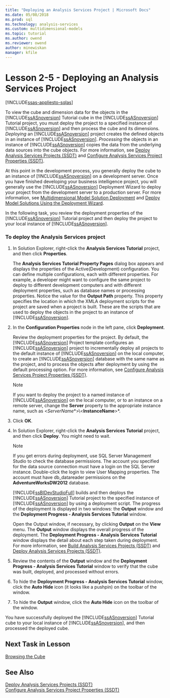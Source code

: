```yaml
---
title: "Deploying an Analysis Services Project | Microsoft Docs"
ms.date: 05/08/2018
ms.prod: sql
ms.technology: analysis-services
ms.custom: multidimensional-models
ms.topic: tutorial
ms.author: owend
ms.reviewer: owend
author: minewiskan
manager: kfile
---
```

# Lesson 2-5 - Deploying an Analysis Services Project
[!INCLUDE[ssas-appliesto-sqlas](../includes/ssas-appliesto-sqlas.md)]

To view the cube and dimension data for the objects in the [!INCLUDE[ssASnoversion](../includes/ssasnoversion-md.md)] Tutorial cube in the [!INCLUDE[ssASnoversion](../includes/ssasnoversion-md.md)] Tutorial project, you must deploy the project to a specified instance of [!INCLUDE[ssASnoversion](../includes/ssasnoversion-md.md)] and then process the cube and its dimensions. *Deploying* an [!INCLUDE[ssASnoversion](../includes/ssasnoversion-md.md)] project creates the defined objects in an instance of [!INCLUDE[ssASnoversion](../includes/ssasnoversion-md.md)]. *Processing* the objects in an instance of [!INCLUDE[ssASnoversion](../includes/ssasnoversion-md.md)] copies the data from the underlying data sources into the cube objects. For more information, see [Deploy Analysis Services Projects &#40;SSDT&#41;](../analysis-services/multidimensional-models/deploy-analysis-services-projects-ssdt.md) and [Configure Analysis Services Project Properties &#40;SSDT&#41;](../analysis-services/multidimensional-models/configure-analysis-services-project-properties-ssdt.md).  
  
At this point in the development process, you generally deploy the cube to an instance of [!INCLUDE[ssASnoversion](../includes/ssasnoversion-md.md)] on a development server. Once you have finished developing your business intelligence project, you will generally use the [!INCLUDE[ssASnoversion](../includes/ssasnoversion-md.md)] Deployment Wizard to deploy your project from the development server to a production server. For more information, see [Multidimensional Model Solution Deployment](../analysis-services/multidimensional-models/multidimensional-model-solution-deployment.md) and [Deploy Model Solutions Using the Deployment Wizard](../analysis-services/multidimensional-models/deploy-model-solutions-using-the-deployment-wizard.md).  
  
In the following task, you review the deployment properties of the [!INCLUDE[ssASnoversion](../includes/ssasnoversion-md.md)] Tutorial project and then deploy the project to your local instance of [!INCLUDE[ssASnoversion](../includes/ssasnoversion-md.md)].  
  
### To deploy the Analysis Services project  
  
1.  In Solution Explorer, right-click the **Analysis Services Tutorial** project, and then click **Properties**.  
  
    The **Analysis Services Tutorial Property Pages** dialog box appears and displays the properties of the Active(Development) configuration. You can define multiple configurations, each with different properties. For example, a developer might want to configure the same project to deploy to different development computers and with different deployment properties, such as database names or processing properties. Notice the value for the **Output Path** property. This property specifies the location in which the XMLA deployment scripts for the project are saved when a project is built. These are the scripts that are used to deploy the objects in the project to an instance of [!INCLUDE[ssASnoversion](../includes/ssasnoversion-md.md)].  
  
2.  In the **Configuration Properties** node in the left pane, click **Deployment**.  
  
    Review the deployment properties for the project. By default, the [!INCLUDE[ssASnoversion](../includes/ssasnoversion-md.md)] Project template configures an [!INCLUDE[ssASnoversion](../includes/ssasnoversion-md.md)] project to incrementally deploy all projects to the default instance of [!INCLUDE[ssASnoversion](../includes/ssasnoversion-md.md)] on the local computer, to create an [!INCLUDE[ssASnoversion](../includes/ssasnoversion-md.md)] database with the same name as the project, and to process the objects after deployment by using the default processing option. For more information, see [Configure Analysis Services Project Properties &#40;SSDT&#41;](../analysis-services/multidimensional-models/configure-analysis-services-project-properties-ssdt.md).  
  
    > [!NOTE]  
    > If you want to deploy the project to a named instance of [!INCLUDE[ssASnoversion](../includes/ssasnoversion-md.md)] on the local computer, or to an instance on a remote server, change the **Server** property to the appropriate instance name, such as \<*ServerName**>\\<**InstanceName**>*.  
  
3.  Click **OK**.  
  
4.  In Solution Explorer, right-click the **Analysis Services Tutorial** project, and then click **Deploy**. You might need to wait.  
  
    > [!NOTE]  
    > If you get errors during deployment, use SQL Server Management Studio to check the database permissions. The account you specified for the data source connection must have a login on the SQL Server instance. Double-click the login to view User Mapping properties. The account must have db_datareader permissions on the **AdventureWorksDW2012** database.  
  
    [!INCLUDE[ssBIDevStudioFull](../includes/ssbidevstudiofull-md.md)] builds and then deploys the [!INCLUDE[ssASnoversion](../includes/ssasnoversion-md.md)] Tutorial project to the specified instance of [!INCLUDE[ssASnoversion](../includes/ssasnoversion-md.md)] by using a deployment script. The progress of the deployment is displayed in two windows: the **Output** window and the **Deployment Progress - Analysis Services Tutorial** window.  
  
    Open the Output window, if necessary, by clicking **Output** on the **View** menu. The **Output** window displays the overall progress of the deployment. The **Deployment Progress - Analysis Services Tutorial** window displays the detail about each step taken during deployment. For more information, see [Build Analysis Services Projects &#40;SSDT&#41;](../analysis-services/multidimensional-models/build-analysis-services-projects-ssdt.md) and [Deploy Analysis Services Projects &#40;SSDT&#41;](../analysis-services/multidimensional-models/deploy-analysis-services-projects-ssdt.md).  
  
5.  Review the contents of the **Output** window and the **Deployment Progress - Analysis Services Tutorial** window to verify that the cube was built, deployed, and processed without errors.  
  
6.  To hide the **Deployment Progress - Analysis Services Tutorial** window, click the **Auto Hide** icon (it looks like a pushpin) on the toolbar of the window.  
  
7.  To hide the **Output** window, click the **Auto Hide** icon on the toolbar of the window.  
  
You have successfully deployed the [!INCLUDE[ssASnoversion](../includes/ssasnoversion-md.md)] Tutorial cube to your local instance of [!INCLUDE[ssASnoversion](../includes/ssasnoversion-md.md)], and then processed the deployed cube.  
  
## Next Task in Lesson  
[Browsing the Cube](../analysis-services/lesson-2-6-browsing-the-cube.md)  
  
## See Also  
[Deploy Analysis Services Projects &#40;SSDT&#41;](../analysis-services/multidimensional-models/deploy-analysis-services-projects-ssdt.md)  
[Configure Analysis Services Project Properties &#40;SSDT&#41;](../analysis-services/multidimensional-models/configure-analysis-services-project-properties-ssdt.md)  
  
  
  
